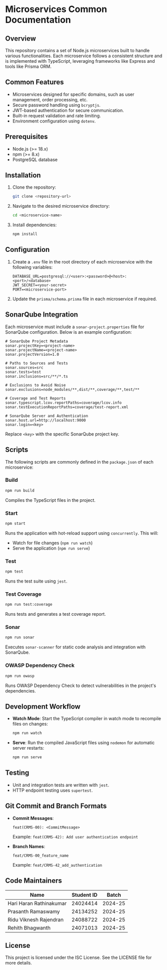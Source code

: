 # Microservices Common Documentation

## Overview
This repository contains a set of Node.js microservices built to handle various functionalities. Each microservice follows a consistent structure and is implemented with TypeScript, leveraging frameworks like Express and tools like Prisma ORM.

## Common Features
- Microservices designed for specific domains, such as user management, order processing, etc.
- Secure password handling using `bcryptjs`.
- JWT-based authentication for secure communication.
- Built-in request validation and rate limiting.
- Environment configuration using `dotenv`.

## Prerequisites
- Node.js (>= 18.x)
- npm (>= 8.x)
- PostgreSQL database

## Installation
1. Clone the repository:
   ```bash
   git clone <repository-url>
   ```
2. Navigate to the desired microservice directory:
   ```bash
   cd <microservice-name>
   ```
3. Install dependencies:
   ```bash
   npm install
   ```

## Configuration
1. Create a `.env` file in the root directory of each microservice with the following variables:
   ```env
   DATABASE_URL=postgresql://<user>:<password>@<host>:<port>/<database>
   JWT_SECRET=<your-secret>
   PORT=<microservice-port>
   ```
2. Update the `prisma/schema.prisma` file in each microservice if required.

## SonarQube Integration
Each microservice must include a `sonar-project.properties` file for SonarQube configuration. Below is an example configuration:

```properties
# SonarQube Project Metadata
sonar.projectKey=<project-name>
sonar.projectName=<project-name>
sonar.projectVersion=1.0

# Paths to Sources and Tests
sonar.sources=src
sonar.tests=test
sonar.inclusions=src/**/*.ts

# Exclusions to Avoid Noise
sonar.exclusions=node_modules/**,dist/**,coverage/**,test/**

# Coverage and Test Reports
sonar.typescript.lcov.reportPaths=coverage/lcov.info
sonar.testExecutionReportPaths=coverage/test-report.xml

# SonarQube Server and Authentication
sonar.host.url=http://localhost:9000
sonar.login=<key>
```
Replace `<key>` with the specific SonarQube project key.

## Scripts
The following scripts are commonly defined in the `package.json` of each microservice:

### Build
```bash
npm run build
```
Compiles the TypeScript files in the project.

### Start
```bash
npm start
```
Runs the application with hot-reload support using `concurrently`. This will:
- Watch for file changes (`npm run watch`)
- Serve the application (`npm run serve`)

### Test
```bash
npm test
```
Runs the test suite using `jest`.

### Test Coverage
```bash
npm run test:coverage
```
Runs tests and generates a test coverage report.

### Sonar
```bash
npm run sonar
```
Executes `sonar-scanner` for static code analysis and integration with SonarQube.

### OWASP Dependency Check
```bash
npm run owasp
```
Runs OWASP Dependency Check to detect vulnerabilities in the project's dependencies.

## Development Workflow
- **Watch Mode**: Start the TypeScript compiler in watch mode to recompile files on changes:
  ```bash
  npm run watch
  ```
- **Serve**: Run the compiled JavaScript files using `nodemon` for automatic server restarts:
  ```bash
  npm run serve
  ```

## Testing
- Unit and integration tests are written with `jest`.
- HTTP endpoint testing uses `supertest`.

## Git Commit and Branch Formats
- **Commit Messages**:
  ```
  feat(CRMS-00): <CommitMessage>
  ```
  Example: `feat(CRMS-42): Add user authentication endpoint`

- **Branch Names**:
  ```
  feat/CRMS-00_feature_name
  ```
  Example: `feat/CRMS-42_add_authentication`

## Code Maintainers
| Name                     | Student ID   | Batch       |
|--------------------------|--------------|-------------|
| Hari Haran Rathinakumar  | 24024414     | 2024-25     |
| Prasanth Ramaswamy       | 24134252     | 2024-25     |
| Ridu Viknesh Rajendran   | 24088722     | 2024-25     |
| Rehith Bhagwanth         | 24071013     | 2024-25     |

## License
This project is licensed under the ISC License. See the LICENSE file for more details.
